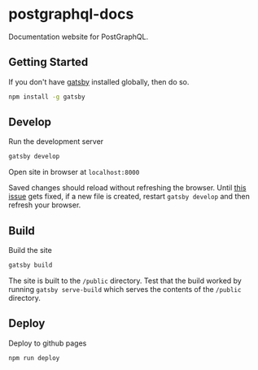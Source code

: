 # postgraphql-docs

Documentation website for PostGraphQL.

## Getting Started
If you don't have [gatsby][1] installed globally, then do so.
```bash
npm install -g gatsby
```

## Develop
Run the development server
```bash
gatsby develop
```
Open site in browser at `localhost:8000`

Saved changes should reload without refreshing the browser. Until [this issue][2]
gets fixed, if a new file is created, restart `gatsby develop` and then refresh
your browser.

## Build
Build the site
```bash
gatsby build
```
The site is built to the `/public` directory. Test that the build worked by
running `gatsby serve-build` which serves the contents of the `/public` directory.

## Deploy
Deploy to github pages
```bash
npm run deploy
```

[1]: https://github.com/gatsbyjs/gatsby
[2]: https://github.com/webpack/webpack/issues/1162
